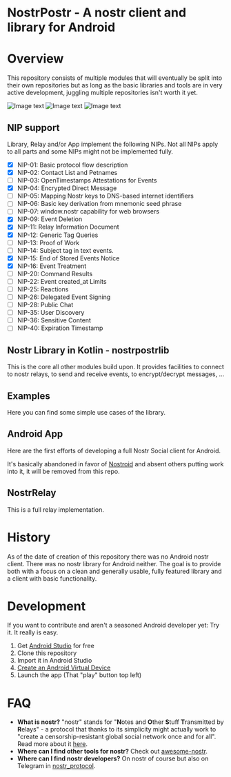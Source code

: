 # NostrPostr - A nostr client and library for Android


# Overview

This repository consists of multiple modules that will eventually be split into their own
repositories but as long as the basic libraries and tools are in very active development, juggling
multiple repositories isn't worth it yet.

![Image text](https://github.com/wqandroid/Nostr2App/raw/dev/app/screenshort/1.jpg)
![Image text](https://github.com/wqandroid/Nostr2App/raw/dev/app/screenshort/2.jpg)
![Image text](https://github.com/wqandroid/Nostr2App/raw/dev/app/screenshort/3.jpg)

## NIP support

Library, Relay and/or App implement the following NIPs. Not all NIPs apply to all parts and some
NIPs might not be implemented fully.

- [x] NIP-01: Basic protocol flow description
- [x] NIP-02: Contact List and Petnames
- [ ] NIP-03: OpenTimestamps Attestations for Events
- [x] NIP-04: Encrypted Direct Message
- [ ] NIP-05: Mapping Nostr keys to DNS-based internet identifiers
- [ ] NIP-06: Basic key derivation from mnemonic seed phrase
- [ ] NIP-07: window.nostr capability for web browsers
- [x] NIP-09: Event Deletion
- [x] NIP-11: Relay Information Document
- [x] NIP-12: Generic Tag Queries
- [ ] NIP-13: Proof of Work
- [ ] NIP-14: Subject tag in text events.
- [x] NIP-15: End of Stored Events Notice
- [x] NIP-16: Event Treatment
- [ ] NIP-20: Command Results
- [ ] NIP-22: Event created_at Limits
- [ ] NIP-25: Reactions
- [ ] NIP-26: Delegated Event Signing
- [ ] NIP-28: Public Chat
- [ ] NIP-35: User Discovery
- [ ] NIP-36: Sensitive Content
- [ ] NIP-40: Expiration Timestamp

## Nostr Library in Kotlin - nostrpostrlib

This is the core all other modules build upon. It provides facilities to connect to nostr relays,
to send and receive events, to encrypt/decrypt messages, ...

## Examples

Here you can find some simple use cases of the library.

## Android App

Here are the first efforts of developing a full Nostr Social client for Android.

It's basically abandoned in favor of [Nostroid](https://github.com/Giszmo/nostroid) and absent
others putting work into it, it will be removed from this repo.

## NostrRelay

This is a full relay implementation.

# History

As of the date of creation of this repository there was no Android nostr client. There was no nostr
library for Android neither. The goal is to provide both with a focus on a clean and generally
usable, fully featured library and a client with basic functionality.

# Development

If you want to contribute and aren't a seasoned Android developer yet: Try it. It really is easy.

1. Get [Android Studio](https://developer.android.com/studio/) for free
2. Clone this repository
3. Import it in Android Studio
4. [Create an Android Virtual Device](https://developer.android.com/studio/run/managing-avds)
5. Launch the app (That "play" button top left)

# FAQ

* **What is nostr?** "nostr" stands for "**N**otes and **O**ther **S**tuff **T**ransmitted by
  **R**elays" - a protocol that thanks to its simplicity might actually work to "create a
  censorship-resistant global social network once and for all". Read more about it
  [here](https://github.com/fiatjaf/nostr).
* **Where can I find other tools for nostr?** Check out
  [awesome-nostr](https://github.com/aljazceru/awesome-nostr).
* **Where can I find nostr developers?** On nostr of course but also on Telegram in
  [nostr_protocol](https://t.me/nostr_protocol).